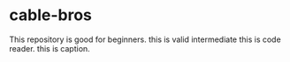 # cable-bros
This repository is good for beginners.
this is valid intermediate 
this is code reader.
this is caption.

